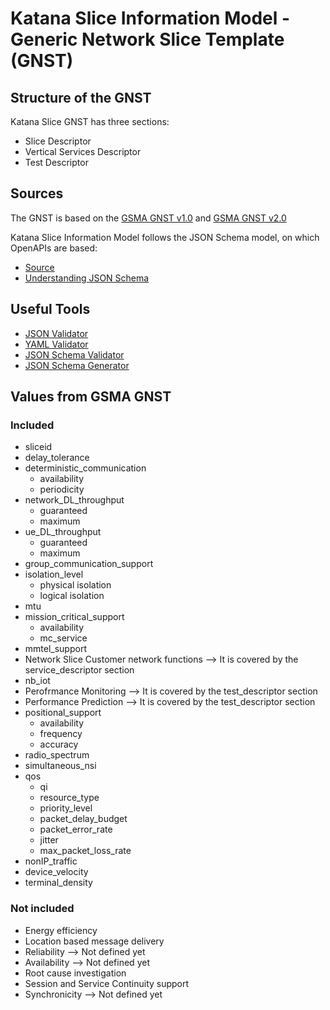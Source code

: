 # Katana Slice Information Model - Generic Network Slice Template (GNST)

## Structure of the GNST
Katana Slice GNST has three sections:

* Slice Descriptor
* Vertical Services Descriptor
* Test Descriptor

## Sources
The GNST is based on the [GSMA GNST v1.0](https://www.gsma.com/newsroom/wp-content/uploads//NG.116-v1.0.pdf)
and [GSMA GNST v2.0](https://www.gsma.com/newsroom/wp-content/uploads//NG.116-v2.0.pdf)

Katana Slice Information Model follows the JSON Schema model, on which OpenAPIs are based:

* [Source](http://json-schema.org/)
* [Understanding JSON Schema](http://json-schema.org/understanding-json-schema/UnderstandingJSONSchema.pdf)

## Useful Tools
* [JSON Validator](https://jsonlint.com/)
* [YAML Validator](http://www.yamllint.com/)
* [JSON Schema Validator](https://json-schema-validator.herokuapp.com/)
* [JSON Schema Generator](https://jsonschema.net/)

## Values from GSMA GNST
### Included
* sliceid
* delay_tolerance
* deterministic_communication
    - availability
    - periodicity
* network_DL_throughput
    - guaranteed
    - maximum
* ue_DL_throughput
    - guaranteed
    - maximum
* group_communication_support
* isolation_level
    - physical isolation
    - logical isolation
* mtu
* mission_critical_support
    - availability
    - mc_service
* mmtel_support
* Network Slice Customer network functions --> It is covered by the service_descriptor section
* nb_iot
* Perofrmance Monitoring --> It is covered by the test_descriptor section
* Performance Prediction --> It is covered by the test_descriptor section
* positional_support
    - availability
    - frequency
    - accuracy
* radio_spectrum
* simultaneous_nsi
* qos
    - qi
    - resource_type
    - priority_level
    - packet_delay_budget
    - packet_error_rate
    - jitter
    - max_packet_loss_rate
* nonIP_traffic
* device_velocity
* terminal_density

### Not included
* Energy efficiency
* Location based message delivery
* Reliability --> Not defined yet
* Availability --> Not defined yet
* Root cause investigation
* Session and Service Continuity support
* Synchronicity --> Not defined yet